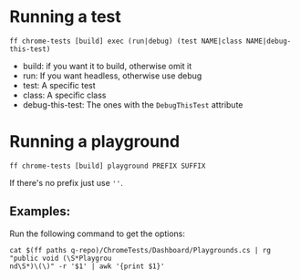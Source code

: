 # Running a test

```
ff chrome-tests [build] exec (run|debug) (test NAME|class NAME|debug-this-test)
```

- build: if you want it to build, otherwise omit it
- run: If you want headless, otherwise use debug
- test: A specific test
- class: A specific class
- debug-this-test: The ones with the `DebugThisTest` attribute

# Running a playground

```
ff chrome-tests [build] playground PREFIX SUFFIX
```

If there's no prefix just use `''`.

## Examples:

Run the following command to get the options:

```
cat $(ff paths q-repo)/ChromeTests/Dashboard/Playgrounds.cs | rg "public void (\S*Playgrou
nd\S*)\(\)" -r '$1' | awk '{print $1}'
```